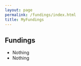 ```yaml
---
layout: page
permalink: /fundings/index.html
title: MyFundings
---
```


## Fundings

- Nothing<br>
- Nothing<br><br>
